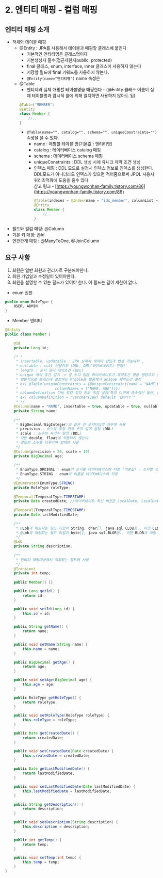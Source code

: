# 2. 엔티티 매핑 - 컬럼 매핑

## 엔티티 매핑 소개
- 객체와 테이블 매핑 
  - @Entity : JPA를 사용해서 테이블과 매핑할 클래스에 붙인다
    - 기본적인 엔티티명은 클래스명이다
    - 기본생성자 필수(접근제한자public, protected)
    - final 클래스, enum, interface, inner 클래스에 사용하지 않는다
    - 저장할 필드에 final 키워드를 사용하지 않는다.
    - `@Entity(name="엔티티명")` name 속성은 
  - @Table
    - 엔티티와 실제 매핑할 테이블명을 매핑한다 - (@Entity 클래스 이름이 실제 테이블명과 암시적 룰에 의해 일치하면 사용하지 않아도 됨)
    ```java
    @Table("MEMBER")
    @Entity
    class Member {
        //..
    }
    ```
    - `@Table(name="", catalog="", schema="", uniqueConstraints="")` 속성을 쓸 수 있다.
      - name : 매핑할 테이블 명(기본값 : 엔티티명)
      - catalog : 테이터베이스 catalog 매핑
      - schema : 데이터베이스 schema 매핑
      - uniqueConstraints : DDL 생성 시에 유니크 제약 조건 생성
      - 인덱스 매핑 : DDL 모드로 설정시 인덱스 정보로 인덱스를 생성한다. DDL모드가 아니더라도 인덱스가 있으면 적어줌으로써 JPQL 사용시 쿼리최적화에 도움을 줄수 있다  
        참고 링크 - [https://youngwonhan-family.tistory.com/86](https://youngwonhan-family.tistory.com/86)
        ```java
        @Table(indexes = @Index(name = "idx_member", columnList = "name, age"))
        @Entity
        class Member {
            //..
        }
        ```
- 필드와 컬럼 매핑: @Column
- 기본 키 매핑: @Id
- 연관관계 매핑 : @ManyToOne, @JoinColumn
## 요구 사항

1. 회원은 일반 회원과 관리자로 구분해야한다.  
2. 회원 가입일과 수정일이 있어야한다.  
3. 회원을 설명할 수 있는 필드가 있어야 한다. 이 필드는 길이 제한이 없다.  

- enum 권한
```java
public enum RoleType {
    USER, ADMIN
}
```
- Member 엔티티
```java
@Entity
public class Member {
   
    @Id 
    private Long id;
    
    /* *
     * insertable, updatable : JPA 상에서 데이터 삽입과 변경 가능여부 , 
     * nullable : null 허용여부 (DDL, DML(하이버네이트) 반영)
     * length : 문자 길이 제약조건 (DDL)
     * unique 제약 조건 걸기 -> 잘 쓰지 않음 하이버네이트가 제약조건 명을 랜덤으로 생상하기 때문
     * 일반적으로 클래스에 설정하는 @Table을 활용헤서 unique 제약조건 설정
     * ex) @Table(uniqueConstraints = {@UniqueConstraint(name = "NAME_UNIQUE", 
     *                 columnNames = {"NAME, AGE"})}) 
     * columnDefinition 디비 컬럼 설정 정보 직접 설정(특정 디비에 종속적인 옵션, DDL) 
     * ex) columnDefinition = "varchar(100) default 'EMPTY'"
     * */
    @Column(name = "NAME", insertable = true, updatable = true, nullable = false)
    private String name;
 
    /**
     * BigDecimal(BigInteger)과 같은 큰 숫자타입의 경우에 사용
     * precision : 소수점 포함 전체 숫자 길이 설정 (DDL)
     * scale : 소수의 자리수 설정 (DDL)
     * 다만 double, float에 적용되지 않는다.
     * 정밀한 소수를 다루어야 할때만 사용
     */
    @Column(precision = 20, scale = 10) 
    private BigDecimal age;
    
    /**
     * EnumType.ORDINAL : enum이 순서를 데이터베이스에 저장 (기본값) - 쓰지말 것 
     * EnumType.STRING : enum의 이룸을 데이터베이스에 저장
     */
    @Enumerated(EnumType.STRING)
    private RoleType roleType;
    
    @Temporal(TemporalType.TIMESTAMP)
    private Date createdDate; //하이버네이트 최신 버전은 LocalDate, LocalDateTime 사용가능 - @Temporal 생략가능
    
    @Temporal(TemporalType.TIMESTAMP)
    private Date lastModifiedDate;
    
    /**
     * @Lob과 매핑되는 필드 타입이 String, char[], java.sql.CLOB등.. 이면 CLOB과 매핑
     * @Lob과 매핑되는 필드 타입이 byte[], java.sql.BLOB등.. 이면 BLOB과 매핑 
     */
    @Lob
    private String description;
    
    /**
     * 엔티티 매핑대상에서 제외되는 필드에 사용
     */
    @Transient 
    private int temp;
    
    public Member() {}

    public Long getId() {
        return id;
    }

    public void setId(Long id) {
        this.id = id;
    }

    public String getName() {
        return name;
    }

    public void setName(String name) {
        this.name = name;
    }

    public BigDecimal getAge() {
        return age;
    }

    public void setAge(BigDecimal age) {
        this.age = age;
    }

    public RoleType getRoleType() {
        return roleType;
    }

    public void setRoleType(RoleType roleType) {
        this.roleType = roleType;
    }

    public Date getCreatedDate() {
        return createdDate;
    }

    public void setCreatedDate(Date createdDate) {
        this.createdDate = createdDate;
    }

    public Date getLastModifiedDate() {
        return lastModifiedDate;
    }

    public void setLastModifiedDate(Date lastModifiedDate) {
        this.lastModifiedDate = lastModifiedDate;
    }

    public String getDescription() {
        return description;
    }

    public void setDescription(String description) {
        this.description = description;
    }

    public int getTemp() {
        return temp;
    }

    public void setTemp(int temp) {
        this.temp = temp;
    }
}
```